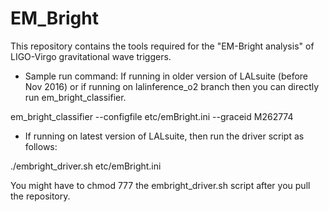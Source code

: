# EM_Bright
This repository contains the tools required for the "EM-Bright analysis" of LIGO-Virgo gravitational wave triggers. 


* Sample run command: If running in older version of LALsuite (before Nov 2016) or if running on lalinference_o2 branch then you can directly run em_bright_classifier. 

em_bright_classifier --configfile etc/emBright.ini --graceid M262774

* If running on latest version of LALsuite, then run the driver script as follows:

./embright_driver.sh etc/emBright.ini <graceid>

You might have to chmod 777 the embright_driver.sh script after you pull the repository.


